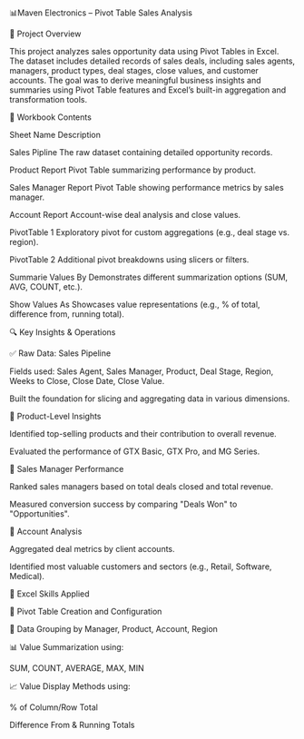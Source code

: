 📊Maven Electronics – Pivot Table Sales Analysis

🧩 Project Overview

This project analyzes sales opportunity data using Pivot Tables in Excel. The dataset includes detailed records of sales deals, including sales agents, managers, product types, deal stages, close values, and customer accounts. The goal was to derive meaningful business insights and summaries using Pivot Table features and Excel’s built-in aggregation and transformation tools.


📁 Workbook Contents

Sheet Name	Description

Sales Pipline	The raw dataset containing detailed opportunity records.

Product Report	Pivot Table summarizing performance by product.

Sales Manager Report	Pivot Table showing performance metrics by sales manager.

Account Report	Account-wise deal analysis and close values.

PivotTable 1	Exploratory pivot for custom aggregations (e.g., deal stage vs. region).

PivotTable 2	Additional pivot breakdowns using slicers or filters.

Summarie Values By	Demonstrates different summarization options (SUM, AVG, COUNT, etc.).

Show Values As	Showcases value representations (e.g., % of total, difference from, running total).


🔍 Key Insights & Operations

✅ Raw Data: Sales Pipeline

Fields used: Sales Agent, Sales Manager, Product, Deal Stage, Region, Weeks to Close, Close Date, Close Value.

Built the foundation for slicing and aggregating data in various dimensions.


📌 Product-Level Insights

Identified top-selling products and their contribution to overall revenue.

Evaluated the performance of GTX Basic, GTX Pro, and MG Series.


📌 Sales Manager Performance

Ranked sales managers based on total deals closed and total revenue.

Measured conversion success by comparing "Deals Won" to "Opportunities".

📌 Account Analysis

Aggregated deal metrics by client accounts.

Identified most valuable customers and sectors (e.g., Retail, Software, Medical).


🧠 Excel Skills Applied

🔄 Pivot Table Creation and Configuration

📑 Data Grouping by Manager, Product, Account, Region

📊 Value Summarization using:

SUM, COUNT, AVERAGE, MAX, MIN

📈 Value Display Methods using:

% of Column/Row Total

Difference From & Running Totals



